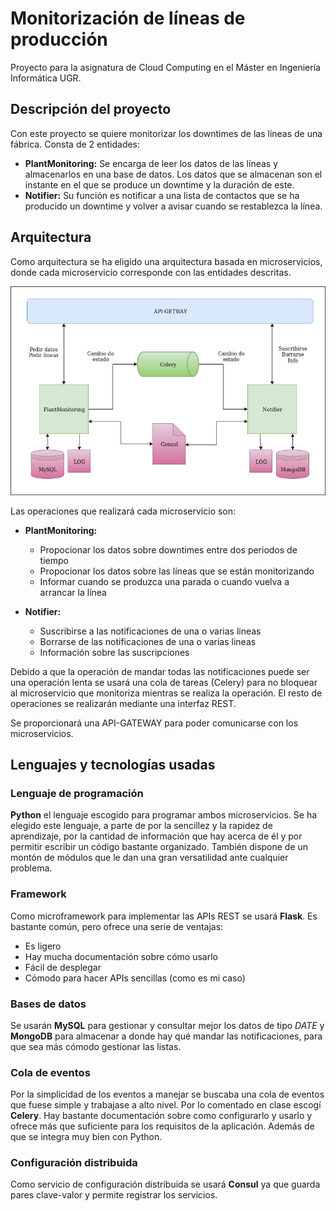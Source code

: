 # Monitorización de líneas de producción
Proyecto para la asignatura de Cloud Computing en el Máster en Ingeniería Informática UGR.

## Descripción del proyecto
Con este proyecto se quiere monitorizar los downtimes de las líneas de una fábrica. Consta de 2 entidades:
- **PlantMonitoring:** Se encarga de leer los datos de las líneas y almacenarlos en una base de datos. Los datos que se almacenan son el instante en el que se produce un downtime y la duración de este.
- **Notifier:** Su función es notificar a una lista de contactos que se ha producido un downtime y volver a avisar cuando se restablezca la línea.

## Arquitectura
Como arquitectura se ha eligido una arquitectura basada en microservicios, donde cada microservicio corresponde con las entidades descritas.

![arquitectura][imagen]

Las operaciones que realizará cada microservicio son:
- **PlantMonitoring:**
    - Propocionar los datos sobre downtimes entre dos periodos de tiempo
    - Propocionar los datos sobre las líneas que se están monitorizando
    - Informar cuando se produzca una parada o cuando vuelva a arrancar la línea

- **Notifier:**
    - Suscribirse a las notificaciones de una o varias lineas
    - Borrarse de las notificaciones de una o varias lineas
    - Información sobre las suscripciones

Debido a que la operación de mandar todas las notificaciones puede ser una operación lenta se usará una cola de tareas (Celery) para no bloquear al microservicio que monitoriza mientras se realiza la operación. El resto de operaciones se realizarán mediante una interfaz REST.

Se proporcionará una API-GATEWAY para poder comunicarse con los microservicios.

[imagen]:/docs/img/MicroServices.jpg

## Lenguajes y tecnologías usadas

### Lenguaje de programación
**Python** el lenguaje escogido para programar ambos microservicios. Se ha elegido este lenguaje, a parte de por la sencillez y la rapidez de aprendizaje, por la cantidad de información que hay acerca de él y por permitir escribir un código bastante organizado. También dispone de un montón de módulos que le dan una gran versatilidad ante cualquier problema.

### Framework
Como microframework para implementar las APIs REST se usará **Flask**. Es bastante común, pero ofrece una serie de ventajas:
- Es ligero
- Hay mucha documentación sobre cómo usarlo
- Fácil de desplegar
- Cómodo para hacer APIs sencillas (como es mi caso)

### Bases de datos
Se usarán **MySQL** para gestionar y consultar mejor los datos de tipo *DATE* y  **MongoDB** para almacenar a donde hay qué mandar las notificaciones, para que sea más cómodo gestionar las listas.

### Cola de eventos
Por la simplicidad de los eventos a manejar se buscaba una cola de eventos que fuese simple y trabajase a alto nivel. Por lo comentado en clase escogí **Celery**. Hay bastante documentación sobre como configurarlo y usarlo y ofrece más que suficiente para los requisitos de la aplicación. Además de que se integra muy bien con Python.

### Configuración distribuida
Como servicio de configuración distribuida se usará **Consul** ya que guarda pares clave-valor y permite registrar los servicios.
